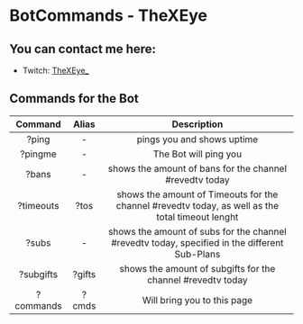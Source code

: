 # BotCommands - TheXEye


## You can contact me here:
* Twitch: [TheXEye_](https://www.twitch.tv/thexeye_)

## Commands for the Bot

| Command  | Alias  | Description  | 
|:--------------:|:--------------:|:------------:|
|?ping     |-      |pings you and shows uptime |
|?pingme   |-      |The Bot will ping you  |
|?bans      |-      |shows the amount of bans for the channel #revedtv today  |
|?timeouts |?tos  |shows the amount of Timeouts for the channel #revedtv today, as well as the total timeout lenght |
|?subs  |-  |shows the amount of subs for the channel #revedtv today, specified in the different Sub-Plans| 
|?subgifts    |?gifts  |shows the amount of subgifts for the channel #revedtv today |
|?commands |?cmds  |Will bring you to this page |
